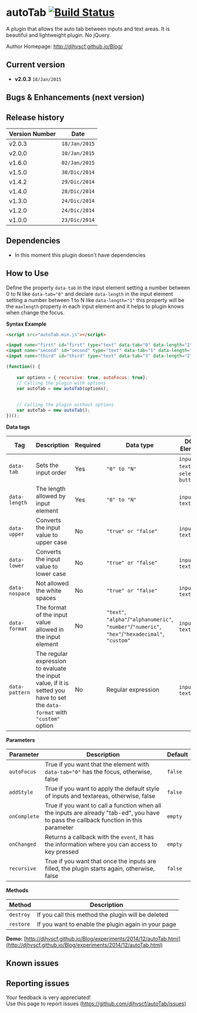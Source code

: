 # autoTab [![Build Status](https://travis-ci.org/djhvscf/autoTab.svg?branch=master)](https://travis-ci.org/djhvscf/autoTab)
A plugin that allows the auto tab between inputs and text areas. It is beautiful and lightweight plugin. No jQuery.

Author Homepage:      http://djhvscf.github.io/Blog/<br />

## Current version
* **v2.0.3** `18/Jan/2015`

## Bugs & Enhancements (next version)

## Release history

| Version Number  | Date          |
| --------------- | -----------   |
| v2.0.3		  |	`18/Jan/2015` |
| v2.0.0		  |	`10/Jan/2015` |
| v1.6.0		  |	`02/Jan/2015` |
| v1.5.0		  |	`30/Dic/2014` |
| v1.4.2		  |	`29/Dic/2014` |
| v1.4.0		  |	`28/Dic/2014` |
| v1.3.0		  |	`24/Dic/2014` |
| v1.2.0		  |	`24/Dic/2014` |
| v1.0.0		  |	`23/Dic/2014` |

## Dependencies
* In this moment this plugin doesn't have dependencies

## How to Use
Define the property `data-tab` in the input element setting a number between 0 to N like `data-tab="0"` and declare `data-length` in the input element setting a number between 1 to N like `data-length="1"`
this property will be the `maxlength` property in each input element and it helps to plugin knows when change the focus.

**Syntax Example**  
```html
<script src="autoTab.min.js"></script>

<input name="first" id="first" type="text" data-tab="0" data-length="2">
<input name="second" id="second" type="text" data-tab="1" data-length="2">
<input name="third" id="third" type="text" data-tab="3" data-length="2" data-format="number">
```
```javascript
(function() {
	
	var options = { recursive: true, autoFocus: true};
	// Calling the plugin with options
	var autoTab = new autoTab(options);
	
	
	// Calling the plugin without options
	var autoTab = new autoTab();
})();
```

**Data tags**

| Tag | Description | Required | Data type | DOM Element |
| ---------- | ----------- | ------- | ------- | ------- |
| `data-tab` | Sets the input order | Yes | `"0" to "N"` | `input`, `textarea`, `select`, `button` |
| `data-length` | The length allowed by input element | Yes | `"0" to "N"` | `input`, `textarea` |
| `data-upper` | Converts the input value to upper case | No | `"true" or "false"` | `input`, `textarea` |
| `data-lower` | Converts the input value to lower case | No | `"true" or "false"` | `input`, `textarea` |
| `data-nospace` | Not allowed the white spaces | No | `"true" or "false"` | `input`, `textarea` |
| `data-format` | The format of the input value allowed in the input element | No | `"text"`, `"alpha"`/`"alphanumeric"`, `"number"`/`"numeric"`, `"hex"`/`"hexadecimal"`, `"custom"` | `input`, `textarea` |
| `data-pattern` | The regular expression to evaluate the input value, if it is setted you have to set the `data-format` with `"custom"` option  | No | Regular expression | `input`, `textarea` |
		
**Parameters**   

| Parameter | Description | Default |
| ----------| ----------- | ------- |
| `autoFocus` | True if you want that the element with `data-tab="0"` has the focus, otherwise, false | `false` |
| `addStyle`  | True if you want to apply the default style of inputs and textareas, otherwise, false | `false` |
| `onComplete` | True if you want to call a function when all the inputs are already "tab-ed", you have to pass the callback function in this parameter | `empty` |
| `onChanged` | Returns a callback with the `event`, it has the information where you can access to key pressed | `empty` |
| `recursive` | True if you want that once the inputs are filled, the plugin starts again, otherwise, false | `false` |


**Methods**

| Method | Description |
| ----------| ----------- |
| `destroy` | If you call this method the plugin will be deleted |
| `restore` | If you want to enable the plugin again in your page |

**Demo:** [http://djhvscf.github.io/Blog/experiments/2014/12/autoTab.html](http://djhvscf.github.io/Blog/experiments/2014/12/autoTab.html)

## Known issues

## Reporting issues
Your feedback is very appreciated! <br />
Use this page to report issues (https://github.com/djhvscf/autoTab/issues)